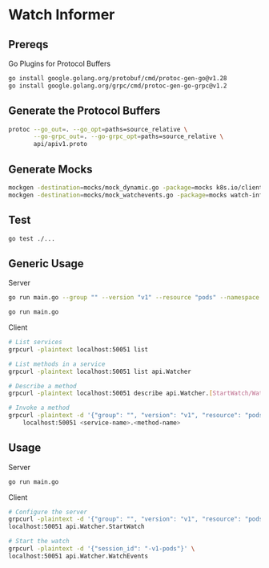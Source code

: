 # Watch Informer

## Prereqs

Go Plugins for Protocol Buffers  

```bash
go install google.golang.org/protobuf/cmd/protoc-gen-go@v1.28
go install google.golang.org/grpc/cmd/protoc-gen-go-grpc@v1.2
```

## Generate the Protocol Buffers

```bash
protoc --go_out=. --go_opt=paths=source_relative \
       --go-grpc_out=. --go-grpc_opt=paths=source_relative \
       api/apiv1.proto
```

## Generate Mocks
    
    
```bash
mockgen -destination=mocks/mock_dynamic.go -package=mocks k8s.io/client-go/dynamic Interface
mockgen -destination=mocks/mock_watchevents.go -package=mocks watch-informer/api Watcher_WatchEventsServer
```

## Test 

```bash
go test ./...  
```

## Generic Usage  

Server  

```bash
go run main.go --group "" --version "v1" --resource "pods" --namespace "default"

go run main.go
```


Client

```bash
# List services
grpcurl -plaintext localhost:50051 list

# List methods in a service
grpcurl -plaintext localhost:50051 list api.Watcher

# Describe a method
grpcurl -plaintext localhost:50051 describe api.Watcher.[StartWatch/WatchEvents]

# Invoke a method
grpcurl -plaintext -d '{"group": "", "version": "v1", "resource": "pods", "namespace": "default"}' \
    localhost:50051 <service-name>.<method-name>

```


## Usage 

Server

```bash
go run main.go
```

Client

```bash
# Configure the server
grpcurl -plaintext -d '{"group": "", "version": "v1", "resource": "pods", "namespace": "default"}' \
localhost:50051 api.Watcher.StartWatch

# Start the watch 
grpcurl -plaintext -d '{"session_id": "-v1-pods"}' \
localhost:50051 api.Watcher.WatchEvents
```

